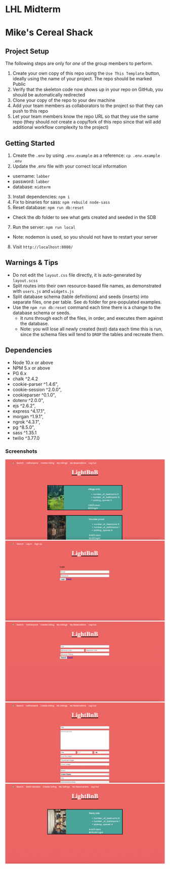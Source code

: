 LHL Midterm
=========
# Mike's Cereal Shack

## Project Setup

The following steps are only for _one_ of the group members to perform.

1. Create your own copy of this repo using the `Use This Template` button, ideally using the name of your project. The repo should be marked Public
2. Verify that the skeleton code now shows up in your repo on GitHub, you should be automatically redirected
3. Clone your copy of the repo to your dev machine
4. Add your team members as collaborators to the project so that they can push to this repo
5. Let your team members know the repo URL so that they use the same repo (they should _not_ create a copy/fork of this repo since that will add additional workflow complexity to the project)


## Getting Started

1. Create the `.env` by using `.env.example` as a reference: `cp .env.example .env`
2. Update the .env file with your correct local information 
  - username: `labber` 
  - password: `labber` 
  - database: `midterm`
3. Install dependencies: `npm i`
4. Fix to binaries for sass: `npm rebuild node-sass`
5. Reset database: `npm run db:reset`
  - Check the db folder to see what gets created and seeded in the SDB
7. Run the server: `npm run local`
  - Note: nodemon is used, so you should not have to restart your server
8. Visit `http://localhost:8080/`

## Warnings & Tips

- Do not edit the `layout.css` file directly, it is auto-generated by `layout.scss`
- Split routes into their own resource-based file names, as demonstrated with `users.js` and `widgets.js`
- Split database schema (table definitions) and seeds (inserts) into separate files, one per table. See `db` folder for pre-populated examples. 
- Use the `npm run db:reset` command each time there is a change to the database schema or seeds. 
  - It runs through each of the files, in order, and executes them against the database. 
  - Note: you will lose all newly created (test) data each time this is run, since the schema files will tend to `DROP` the tables and recreate them.

## Dependencies

- Node 10.x or above
- NPM 5.x or above
- PG 6.x
- chalk ^2.4.2
- cookie-parser ^1.4.6",
- cookie-session ^2.0.0",
- cookieparser ^0.1.0",
- dotenv ^2.0.0",
- ejs ^2.6.2",
- express ^4.17.1",
- morgan ^1.9.1",
- ngrok ^4.3.1",
- pg ^8.5.0",
- sass ^1.35.1
- twilio ^3.77.0

### Screenshots

!["Screenshot of Home Page"](https://github.com/nathanpare/LightBnB/blob/main/docs/Home%20Page.png?raw=true)
!["Screenshot of Login Page"](https://github.com/nathanpare/LightBnB/blob/main/docs/Login%20Page.png?raw=true)
!["Screenshot of Search Listings Page"](https://github.com/nathanpare/LightBnB/blob/main/docs/Search%20Listing%20Page.png?raw=true)
!["Screenshot of Create Listing Page"](https://github.com/nathanpare/LightBnB/blob/main/docs/Create%20Listing%20Page.png?raw=true)
!["Screenshot of My Listings Page"](https://github.com/nathanpare/LightBnB/blob/main/docs/My%20Listings%20Page.png?raw=true)
